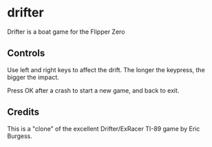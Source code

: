 # drifter

Drifter is a boat game for the Flipper Zero

## Controls

Use left and right keys to affect the drift. The longer the keypress, the bigger the impact.

Press OK after a crash to start a new game, and back to exit.

## Credits

This is a "clone" of the excellent Drifter/ExRacer TI-89 game by Eric Burgess.
